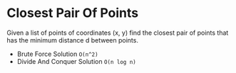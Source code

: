 # Closest Pair Of Points

Given a list of points of coordinates (x, y) find the closest pair of points that has the minimum distance d between points.

- Brute Force Solution `O(n^2)`
- Divide And Conquer Solution `O(n log n)`